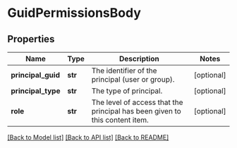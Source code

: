 # GuidPermissionsBody

## Properties
Name | Type | Description | Notes
------------ | ------------- | ------------- | -------------
**principal_guid** | **str** | The identifier of the principal (user or group). | [optional] 
**principal_type** | **str** | The type of principal. | [optional] 
**role** | **str** | The level of access that the principal has been given to this content item. | [optional] 

[[Back to Model list]](../README.md#documentation-for-models) [[Back to API list]](../README.md#documentation-for-api-endpoints) [[Back to README]](../README.md)


